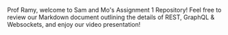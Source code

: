 Prof Ramy, welcome to Sam and Mo's Assignment 1 Repository! Feel free to review our Markdown document outlining the details of REST, GraphQL & Websockets, and enjoy our video presentation!
